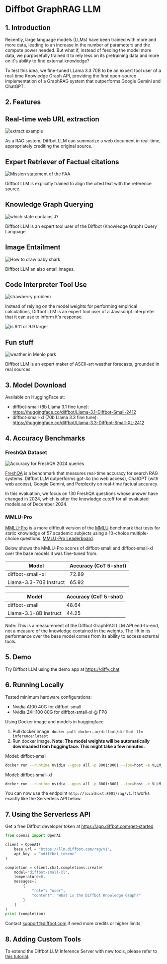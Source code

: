 # Diffbot GraphRAG LLM

## 1. Introduction

Recently, large language models (LLMs) have been trained with more and more data, leading to an increase in the number of parameters and the compute power needed. But what if, instead of feeding the model more data, we purposefully trained it to rely less on its pretraining data and more on it's ability to find external knowledge?

To test this idea, we fine-tuned LLama 3.3 70B to be an expert tool user of a real-time Knowledge Graph API, providing the first open-source implementation of a GraphRAG system that outperforms Google Gemini and ChatGPT. 

## 2. Features

## Real-time web URL extraction

![extract example](./static/extract.webp)

As a RAG system, Diffbot LLM can summarize a web document in real-time, appropriately crediting the original source.

## Expert Retriever of Factual citations

![Mission statement of the FAA](./static/faa.webp)

Diffbot LLM is explicitly trained to align the cited text with the reference source. 

## Knowledge Graph Querying

![which state contains J?](./static/newjersey.webp)

 Diffbot LLM is an expert tool user of the Diffbot (Knowledge Graph) Query Language.

## Image Entailment
 
![How to draw baby shark](./static/babyshark.webp)

 Diffbot LLM an also entail images. 

## Code Interpreter Tool Use

![strawberry problem](./static/strawberry.webp)


Instead of relying on the model weights for performing empirical calculations, Diffbot LLM is an expert tool user of a Javascript interpreter that it can use to inform it's response.

![is 9.11 or 9.9 larger](./static/math.webp)

## Fun stuff

![weather in Menlo park](./static/weather.webp)

Diffbot LLM is an expert maker of ASCII-art weather forecasts, grounded in real sources.

## 3. Model Download

Available on HuggingFace at:
 * diffbot-small (8b Llama 3.1 fine tune): https://huggingface.co/diffbot/Llama-3.1-Diffbot-Small-2412
 * diffbot-small-xl (70b Llama 3.3 fine tune): https://huggingface.co/diffbot/Llama-3.3-Diffbot-Small-XL-2412

## 4. Accuracy Benchmarks

### FreshQA Dataset

![Accuracy for FreshQA 2024 queries](./static/freshqa.png)

[FreshQA](https://arxiv.org/abs/2310.03214) is a benchmark that measures real-time accuracy for search RAG systems.  Diffbot LLM outperforms gpt-4o (no web access), ChatGPT (with web access), Google Gemini, and Perplexity on real-time factual accuracy. 

In this evaluation, we focus on 130 FreshQA questions whose answer have changed in 2024, which is after the knowledge
cutoff for all evaluated models as of December 2024.

### MMLU-Pro

[MMLU-Pro](https://arxiv.org/abs/2406.01574) is a more difficult version of the [MMLU](https://arxiv.org/abs/2009.03300) benchmark that tests for static knowledge of 57 academic subjects using a 10-choice multiple-choice questions. [MMLU-Pro Leaderboard](https://huggingface.co/spaces/TIGER-Lab/MMLU-Pro).

Below shows the MMLU-Pro scores of diffbot-small and diffbot-small-xl over the base models it was fine-tuned from.

| Model | Accuracy (CoT 5-shot) |
| ----- | ----------------- |
| diffbot-small-xl | 72.89  |
| Llama-3.3-70B Instruct | 65.92 |

| Model | Accuracy (CoT 5-shot) |
| ----- | ----------------- |
| diffbot-small | 48.64 |
| Llama-3.1-8B Instruct | 44.25 |

Note: This is a measurement of the Diffbot GraphRAG LLM API end-to-end, not a measure of the knowledge contained in the weights. The lift in its performance over the base model comes from its ability to access external tools.


## 5. Demo

Try Diffbot LLM using the demo app at https://diffy.chat

## 6. Running Locally

Tested minimum hardware configurations: 

 - Nvidia A100 40G for diffbot-small
 - Nvidia 2XH100 80G for diffbot-small-xl @ FP8

Using Docker image and models in huggingface 
1. Pull docker image: `docker pull docker.io/diffbot/diffbot-llm-inference:latest`
2. Run docker image. **Note: The model weights will be automatically downloaded from huggingface. 
This might take a few minutes.**

Model: diffbot-small
```bash
docker run --runtime nvidia --gpus all -p 8001:8001 --ipc=host -e VLLM_OPTIONS="--model diffbot/Llama-3.1-Diffbot-Small-2412 --served-model-name diffbot-small --enable-prefix-caching --max-model-len 32768"  docker.io/diffbot/diffbot-llm-inference:latest 
```

Model: diffbot-small-xl
```bash
docker run --runtime nvidia --gpus all -p 8001:8001 --ipc=host -e VLLM_OPTIONS="--model diffbot/Llama-3.3-Diffbot-Small-XL-2412 --served-model-name diffbot-small --enable-prefix-caching --max-model-len 32768"  docker.io/diffbot/diffbot-llm-inference:latest 
```

You can now use the endpoint `http://localhost:8001/rag/v1`. It works exactly like the Serverless API below.

## 7. Using the Serverless API

Get a free Diffbot developer token at https://app.diffbot.com/get-started

```python
from openai import OpenAI

client = OpenAI(
    base_url = "https://llm.diffbot.com/rag/v1",
    api_key  = "<diffbot_token>" 
)

completion = client.chat.completions.create(
    model="diffbot-small-xl",
    temperature=0,
    messages=[
        {
            "role": "user",
            "content": "What is the Diffbot Knowledge Graph?"
        }
    ]
)
print (completion)
```
Contact support@diffbot.com if need more credits or higher limits.

## 8. Adding Custom Tools

To extend the Diffbot LLM Inference Server with new tools, please refer to [this tutorial](add_tool_to_diffbot_llm_inference.md).
